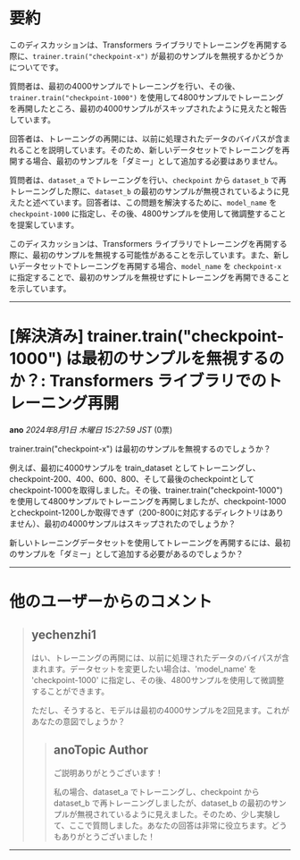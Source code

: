 # 要約 
このディスカッションは、Transformers ライブラリでトレーニングを再開する際に、`trainer.train("checkpoint-x")` が最初のサンプルを無視するかどうかについてです。

質問者は、最初の4000サンプルでトレーニングを行い、その後、`trainer.train("checkpoint-1000")` を使用して4800サンプルでトレーニングを再開したところ、最初の4000サンプルがスキップされたように見えたと報告しています。

回答者は、トレーニングの再開には、以前に処理されたデータのバイパスが含まれることを説明しています。そのため、新しいデータセットでトレーニングを再開する場合、最初のサンプルを「ダミー」として追加する必要はありません。

質問者は、`dataset_a` でトレーニングを行い、`checkpoint` から `dataset_b` で再トレーニングした際に、`dataset_b` の最初のサンプルが無視されているように見えたと述べています。回答者は、この問題を解決するために、`model_name` を `checkpoint-1000` に指定し、その後、4800サンプルを使用して微調整することを提案しています。

このディスカッションは、Transformers ライブラリでトレーニングを再開する際に、最初のサンプルを無視する可能性があることを示しています。また、新しいデータセットでトレーニングを再開する場合、`model_name` を `checkpoint-x` に指定することで、最初のサンプルを無視せずにトレーニングを再開できることを示しています。


---
# [解決済み] trainer.train("checkpoint-1000") は最初のサンプルを無視するのか？: Transformers ライブラリでのトレーニング再開

**ano** *2024年8月1日 木曜日 15:27:59 JST* (0票)

trainer.train("checkpoint-x") は最初のサンプルを無視するのでしょうか？

例えば、最初に4000サンプルを train_dataset としてトレーニングし、checkpoint-200、400、600、800、そして最後のcheckpointとしてcheckpoint-1000を取得しました。その後、trainer.train("checkpoint-1000") を使用して4800サンプルでトレーニングを再開しましたが、checkpoint-1000とcheckpoint-1200しか取得できず（200-800に対応するディレクトリはありません）、最初の4000サンプルはスキップされたのでしょうか？

新しいトレーニングデータセットを使用してトレーニングを再開するには、最初のサンプルを「ダミー」として追加する必要があるのでしょうか？

---
# 他のユーザーからのコメント

> ## yechenzhi1
> 
> はい、トレーニングの再開には、以前に処理されたデータのバイパスが含まれます。データセットを変更したい場合は、'model_name' を 'checkpoint-1000' に指定し、その後、4800サンプルを使用して微調整することができます。
> 
> ただし、そうすると、モデルは最初の4000サンプルを2回見ます。これがあなたの意図でしょうか？
> 
> 
> 
> > ## anoTopic Author
> > 
> > ご説明ありがとうございます！
> > 
> > 私の場合、dataset_a でトレーニングし、checkpoint から dataset_b で再トレーニングしましたが、dataset_b の最初のサンプルが無視されているように見えました。そのため、少し実験して、ここで質問しました。あなたの回答は非常に役立ちます。どうもありがとうございました！
> > 
> > 
> > 
--- 

